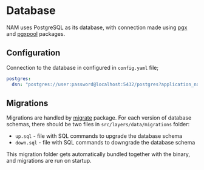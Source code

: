 # Database
NAM uses PostgreSQL as its database, with connection made using [pgx](https://pkg.go.dev/github.com/jackc/pgx/v5) and [pgxpool](https://pkg.go.dev/github.com/jackc/pgx/v5/pgxpool) packages.

## Configuration
Connection to the database in configured in `config.yaml` file;

```yaml
postgres:
  dsn: "postgres://user:password@localhost:5432/postgres?application_name=nam&sslmode=disable"
```
## Migrations
Migrations are handled by [migrate](https://pkg.go.dev/github.com/golang-migrate/migrate/v4) package. For each version of database schemas, there should be two files in `src/layers/data/migrations` folder:
- `up.sql` - file with SQL commands to upgrade the database schema
- `down.sql` - file with SQL commands to downgrade the database schema

This migration folder gets automatically bundled together with the binary, and migrations are run on startup.